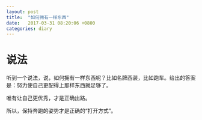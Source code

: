 ```yaml
---
layout: post
title:  "如何拥有一样东西"
date:   2017-03-31 08:20:06 +0800
categories: diary
---
```


# 说法
听到一个说法，说，如何拥有一样东西呢？比如名牌西装，比如跑车。给出的答案是：努力使自己更配得上那样东西就足够了。

唯有让自己更优秀，才是正确出路。

所以，保持奔跑的姿势才是正确的“打开方式”。